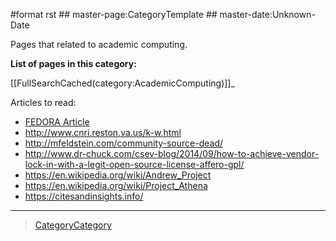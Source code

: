 \#format rst \#\# master-page:CategoryTemplate \#\# master-date:Unknown-Date

Pages that related to academic computing.

**List of pages in this category:**

[[FullSearchCached(category:AcademicComputing)]]\_

Articles to read:

-   [FEDORA Article](https://arxiv.org/pdf/1312.1258.pdf)
-   <http://www.cnri.reston.va.us/k-w.html>
-   <http://mfeldstein.com/community-source-dead/>
-   <http://www.dr-chuck.com/csev-blog/2014/09/how-to-achieve-vendor-lock-in-with-a-legit-open-source-license-affero-gpl/>
-   <https://en.wikipedia.org/wiki/Andrew_Project>
-   <https://en.wikipedia.org/wiki/Project_Athena>
-   <https://citesandinsights.info/>

* * * * *

> [CategoryCategory](../CategoryCategory)
